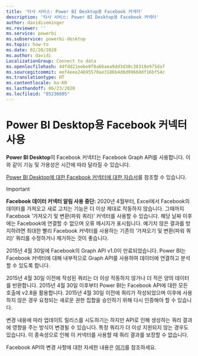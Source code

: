 ```yaml
---
title: '타사 서비스: Power BI Desktop용 Facebook 커넥터'
description: '타사 서비스: Power BI Desktop용 Facebook 커넥터'
author: davidiseminger
ms.reviewer: ''
ms.service: powerbi
ms.subservice: powerbi-desktop
ms.topic: how-to
ms.date: 02/20/2020
ms.author: davidi
LocalizationGroup: Connect to data
ms.openlocfilehash: 4dfdd21eebe0f8a66aea9dd3d30c38318e975daf
ms.sourcegitcommit: eef4eee24695570ae3186b4d8d99660df16bf54c
ms.translationtype: HT
ms.contentlocale: ko-KR
ms.lasthandoff: 06/23/2020
ms.locfileid: "85236605"
---
```

# <a name="use-the-facebook-connector-for-power-bi-desktop"></a>Power BI Desktop용 Facebook 커넥터 사용
**Power BI Desktop**의 Facebook 커넥터는 Facebook Graph API를 사용합니다. 이와 같이 기능 및 가용성은 시간에 따라 달라질 수 있습니다.

[Power BI Desktop에 대한 Facebook 커넥터에 대한 자습서](desktop-tutorial-facebook-analytics.md)를 참조할 수 있습니다.

> [!IMPORTANT]
> **Facebook 데이터 커넥터 알림 사용 중단:** 2020년 4월부터, Excel에서 Facebook의 데이터를 가져오고 새로 고치는 기능은 더 이상 제대로 작동하지 않습니다. 그때까지 Facebook ‘가져오기 및 변환(파워 쿼리)’ 커넥터를 사용할 수 있습니다.  해당 날짜 이후에는 Facebook에 연결할 수 없으며 오류 메시지가 표시됩니다. 예기치 않은 결과를 방지하려면 최대한 빨리 Facebook 커넥터를 사용하는 기존의 ‘가져오기 및 변환(파워 쿼리)’ 쿼리를 수정하거나 제거하는 것이 좋습니다. 


2015년 4월 30일에 Facebook의 Graph API v1.0이 만료되었습니다. Power BI는 Facebook 커넥터에 대해 내부적으로 Graph API를 사용하여 데이터에 연결하고 분석할 수 있도록 합니다.

2015년 4월 30일 이전에 작성된 쿼리는 더 이상 작동하지 않거나 더 적은 양의 데이터를 반환합니다. 2015년 4월 30일 이후부터 Power BI는 Facebook API에 대한 모든 호출에 v2.8을 활용합니다. 2015년 4월 30일 이전에 쿼리가 작성되었으며 이후에 사용하지 않은 경우 요청되는 새로운 권한 집합을 승인하기 위해 다시 인증해야 할 수 있습니다.

변경 내용에 따라 업데이트 릴리스를 시도하기는 하지만 API로 인해 생성하는 쿼리 결과에 영향을 주는 방식이 변경될 수 있습니다. 특정 쿼리가 더 이상 지원되지 않는 경우도 있습니다. 이 종속성으로 인해 이 커넥터를 사용할 때 쿼리 결과를 보장할 수 없습니다.

Facebook API의 변경 사항에 대한 자세한 내용은 [여기](https://developers.facebook.com/docs/apps/changelog#v2_0)를 참조하세요.

